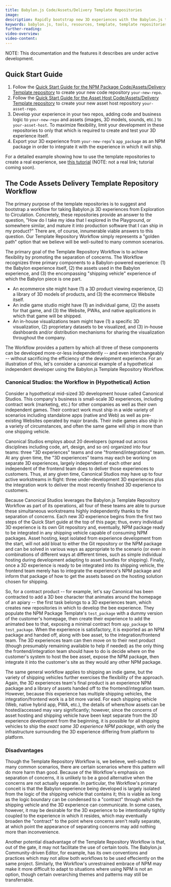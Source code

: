 ```yaml
---
title: Babylon.js Code/Assets/Delivery Template Repositories
image: 
description: Rapidly bootstrap new 3D experiences with the Babylon.js template repositories.
keywords: babylon.js, tools, resources, template, template repositories
further-reading:
video-overview:
video-content:
---
```


NOTE: This documentation and the features it describes are under active
development.

## Quick Start Guide

1. Follow the 
[Quick Start Guide for the NPM Package Code/Assets/Delivery Template repository](https://github.com/BabylonJS/npm-package-template#quick-start-guide)
to create your new code repository `your-new-repo`.
2. Follow the 
[Quick Start Guide for the Asset Host Code/Assets/Delivery Template repository](https://github.com/BabylonJS/asset-host-template#quick-start-guide)
to create your new asset host repository `your-asset-repo`.
3. Develop your experience in your two repos, adding code and business 
logic to `your-new-repo` and assets (images, 3D models, sounds, etc.) to 
`your-asset-host`. To maximize flexibility, limit your development in these 
repositories to only that which is required to create and test your 3D 
experience itself.
4. Export your 3D experience from `your-new-repo`'s `app_package` as an NPM
package in order to integrate it with the experience in which it will ship.

For a detailed example showing how to use the template repositories to 
create a real experience, see [this tutorial]() (NOTE: not a real link;
tutorial coming soon).

## The Code Assets Delivery Template Repository Workflow

The primary purpose of the template repositories is to suggest and bootstrap
a workflow for taking Babylon.js 3D experiences from Exploration to 
Circulation. Concretely, these repositories provide an answer to the 
question, "How do I take my idea that I explored in the Playground, or 
somewhere similar, and mature it into production software that I can ship 
in my product?" There are, of course, innumerable viable answers to this 
question. Our Template Repository Workflow simply represents a "golden path"
option that we believe will be well-suited to many common scenarios.

The primary goal of the Template Repository Workflow is to achieve
flexibility by promoting the separation of concerns. The Workflow recognizes
three primary components to a Babylon-powered experience: (1) the Babylon 
experience itself, (2) the assets used in the Babylon experience, and (3) 
the encompassing "shipping vehicle" experience of which the Babylon piece 
is one part.

- An ecommerce site might have (1) a 3D product viewing experience, (2) a 
library of 3D models of products, and (3) the ecommerce Website itself.
- An indie game studio might have (1) an individual game, (2) the assets 
for that game, and (3) the Website, PWAs, and native applications in which 
that game will be shipped.
- An in-house visualizations team might have (1) a specific 3D 
visualization, (2) proprietary datasets to be visualized, and (3) in-house 
dashboards and/or distribution mechanisms for sharing the visualization 
throughout the company.

The Workflow provides a pattern by which all three of these components can
be developed more-or-less independently -- and even interchangeably -- 
without sacrificing the efficiency of the development experience. For an 
illustration of this, let's consider a canonical example of a hypothetical
independent developer using the Babylon.js Template Repository Workflow.

### Canonical Studios: the Workflow in (Hypothetical) Action

Consider a hypothetical mid-sized 3D development house called Canonical 
Studios. This company's business is small-scale 3D experiences, including
contract work (marketing, etc.) for other companies as well as their own
independent games. Their contract work must ship in a wide variety of 
scenarios including standalone apps (native and Web) as well as 
pre-existing Websites operated by major brands. Their indie games also 
ship in a variety of circumstances, and often the same game will ship in 
more than one shipping vehicle.

Canonical Studios employs about 20 developers (spread out across 
disciplines including code, art, design, and so on) organized into four
teams: three "3D experiences" teams and one "frontend/integrations" team.
At any given time, the "3D experiences" teams may each be working on 
separate 3D experiences, largely independent of each other and independent 
of the frontend team does to deliver those experiences to customers. Thus,
at any given time, Canonical Studios may have up to four active workstreams
in flight: three under-development 3D experiences plus the integration 
work to deliver the most recently finished 3D experience to customers.

Because Canonical Studios leverages the Babylon.js Template Repository
Workflow as part of its operations, all four of these teams are able to
pursue these simultaneous workstreams highly independently thanks to the
separation of concerns. Each new 3D experience begins from the first two
steps of the Quick Start guide at the top of this page; thus, every 
individual 3D experience is its own Git repository and, eventually,
NPM package ready to be integrated in any shipping vehicle capable of 
consuming NPM packages. Asset hosting, kept isolated from experience 
development from the start, will not add bloat to either the Git repository
or the NPM package and can be solved in various ways as appropriate to the
scenario (or even in combinations of different ways at different times, 
such as simple individual hosting during development adapting to asset
bundles for shipping). Finally, once a 3D experience is ready to be 
integrated into its shipping vehicle, the frontend team merely has to 
integrate the experience's NPM package and inform that package of how to 
get the assets based on the hosting solution chosen for shipping.

So, for a contract product -- for example, let's say Canonical has been 
contracted to add a 3D bee character that animates around the homepage
of an apiary -- the first task belongs to a 3D experiences team, which
creates new repositories in which to develop the bee experience. They 
populate the NPM Package Template's `test_package` with a dummy version
of the customer's homepage, then create their experience to add the animated
bee to that, exposing a minimal contract from `app_package` to 
`test_package`. When the experience is satisfactory, it is exported as an 
NPM package and handed off, along with bee asset, to the 
integration/frontend team. The 3D experiences team can then move on to their
next product (though presumably remaining available to help if needed) as
the only thing the frontend/integration team should have to do is decide 
where on the customer's system to host the bee asset, expose the NPM 
package, then integrate it into the customer's site as they would any other
NPM package.

The same general workflow applies to shipping an indie game, but the variety
of shipping vehicles further exercises the flexibility of the approach.
Again, the 3D experiences team's final product is an experience NPM package
and a library of assets handed off to the frontend/integration team. 
However, because this experience has multiple shipping vehicles, the 
integration/frontend work is a bit more varied. For each shipping vehicle 
(Web, native hybrid app, PWA, etc.), the details of where/how assets can
be hosted/accessed may vary significantly; however, since the concerns of
asset hosting and shipping vehicle have been kept separate from the 3D
experience development from the beginning, it is possible for all shipping
vehicles to ship the *exact same 3D experience NPM package*, with only the
infrastructure surrounding the 3D experience differing from platform to 
platform.

### Disadvantages

Though the Template Repository Workflow is, we believe, well-suited to many 
common scenarios, there are certain scenarios where this pattern will do 
more harm than good. Because of the Workflow's emphasis on separation of
concerns, it is unlikely to be a good alternative when the concerns are not 
actually separate. In particular, the Workflow's primary conceit is that
the Babylon experience being developed is largely isolated from the logic 
of the shipping vehicle that contains it; this is viable as long as the
logic boundary can be condensed to a "contract" through which the shipping
vehicle and the 3D experience can communicate. In some cases, however, it 
may be desirable for the 3D experience to be intentionally tightly coupled
to the experience in which it resides, which may eventually broaden the
"contract" to the point where concerns aren't really separate, at which 
point the appearance of separating concerns may add nothing more than
inconvenience.

Another potential disadvantage of the Template Repository Workflow is that,
out of the gate, it may not facilitate the use of certain tools. The 
Babylon.js Community-driven Editor, for example, has its own conventions 
and practices which may not allow both workflows to be used effeciently
on the same project. Similarly, the Workflow's unrestrained embrace of NPM
may make it more difficult to adapt to situations where using NPM is not
an option, though certain overarching themes and patterns may still be
transferrable.
